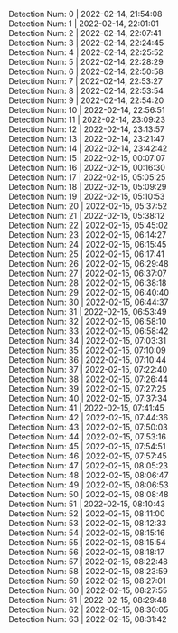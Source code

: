 
Detection Num: 0 | 2022-02-14, 21:54:08<br />Detection Num: 1 | 2022-02-14, 22:01:01<br />Detection Num: 2 | 2022-02-14, 22:07:41<br />Detection Num: 3 | 2022-02-14, 22:24:45<br />Detection Num: 4 | 2022-02-14, 22:25:52<br />Detection Num: 5 | 2022-02-14, 22:28:29<br />Detection Num: 6 | 2022-02-14, 22:50:58<br />Detection Num: 7 | 2022-02-14, 22:53:27<br />Detection Num: 8 | 2022-02-14, 22:53:54<br />Detection Num: 9 | 2022-02-14, 22:54:20<br />Detection Num: 10 | 2022-02-14, 22:56:51<br />Detection Num: 11 | 2022-02-14, 23:09:23<br />Detection Num: 12 | 2022-02-14, 23:13:57<br />Detection Num: 13 | 2022-02-14, 23:21:47<br />Detection Num: 14 | 2022-02-14, 23:42:42<br />Detection Num: 15 | 2022-02-15, 00:07:07<br />Detection Num: 16 | 2022-02-15, 00:16:30<br />Detection Num: 17 | 2022-02-15, 05:05:25<br />Detection Num: 18 | 2022-02-15, 05:09:29<br />Detection Num: 19 | 2022-02-15, 05:10:53<br />Detection Num: 20 | 2022-02-15, 05:37:52<br />Detection Num: 21 | 2022-02-15, 05:38:12<br />Detection Num: 22 | 2022-02-15, 05:45:02<br />Detection Num: 23 | 2022-02-15, 06:14:27<br />Detection Num: 24 | 2022-02-15, 06:15:45<br />Detection Num: 25 | 2022-02-15, 06:17:41<br />Detection Num: 26 | 2022-02-15, 06:29:48<br />Detection Num: 27 | 2022-02-15, 06:37:07<br />Detection Num: 28 | 2022-02-15, 06:38:18<br />Detection Num: 29 | 2022-02-15, 06:40:40<br />Detection Num: 30 | 2022-02-15, 06:44:37<br />Detection Num: 31 | 2022-02-15, 06:53:49<br />Detection Num: 32 | 2022-02-15, 06:58:10<br />Detection Num: 33 | 2022-02-15, 06:58:42<br />Detection Num: 34 | 2022-02-15, 07:03:31<br />Detection Num: 35 | 2022-02-15, 07:10:09<br />Detection Num: 36 | 2022-02-15, 07:10:44<br />Detection Num: 37 | 2022-02-15, 07:22:40<br />Detection Num: 38 | 2022-02-15, 07:26:44<br />Detection Num: 39 | 2022-02-15, 07:27:25<br />Detection Num: 40 | 2022-02-15, 07:37:34<br />Detection Num: 41 | 2022-02-15, 07:41:45<br />Detection Num: 42 | 2022-02-15, 07:44:36<br />Detection Num: 43 | 2022-02-15, 07:50:03<br />Detection Num: 44 | 2022-02-15, 07:53:16<br />Detection Num: 45 | 2022-02-15, 07:54:51<br />Detection Num: 46 | 2022-02-15, 07:57:45<br />Detection Num: 47 | 2022-02-15, 08:05:23<br />Detection Num: 48 | 2022-02-15, 08:06:47<br />Detection Num: 49 | 2022-02-15, 08:06:53<br />Detection Num: 50 | 2022-02-15, 08:08:48<br />Detection Num: 51 | 2022-02-15, 08:10:43<br />Detection Num: 52 | 2022-02-15, 08:11:00<br />Detection Num: 53 | 2022-02-15, 08:12:33<br />Detection Num: 54 | 2022-02-15, 08:15:16<br />Detection Num: 55 | 2022-02-15, 08:15:54<br />Detection Num: 56 | 2022-02-15, 08:18:17<br />Detection Num: 57 | 2022-02-15, 08:22:48<br />Detection Num: 58 | 2022-02-15, 08:23:59<br />Detection Num: 59 | 2022-02-15, 08:27:01<br />Detection Num: 60 | 2022-02-15, 08:27:55<br />Detection Num: 61 | 2022-02-15, 08:29:48<br />Detection Num: 62 | 2022-02-15, 08:30:05<br />Detection Num: 63 | 2022-02-15, 08:31:42<br />